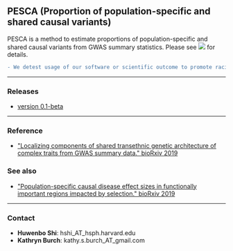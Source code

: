 ## PESCA (Proportion of population-specific and shared causal variants)

PESCA is a method to estimate proportions of population-specific and shared
causal variants from GWAS summary statistics. Please see
[![](https://img.shields.io/badge/docs-latest-blue.svg)](https://huwenboshi.github.io/pesca)
for details.

```diff
- We detest usage of our software or scientific outcome to promote racial discrimination.
```

---

### Releases

* [version 0.1-beta](https://github.com/huwenboshi/pesca/archive/v0.1-beta.tar.gz)

---

### Reference

* ["Localizing components of shared transethnic genetic architecture of complex traits from GWAS summary data." bioRxiv 2019](https://www.biorxiv.org/content/10.1101/858431v2)

### See also

* ["Population-specific causal disease effect sizes in functionally important regions impacted by selection." bioRxiv 2019](https://www.biorxiv.org/content/10.1101/803452v2)

---

### Contact

* **Huwenbo Shi**: hshi_AT_hsph.harvard.edu
* **Kathryn Burch**: kathy.s.burch_AT_gmail.com 
